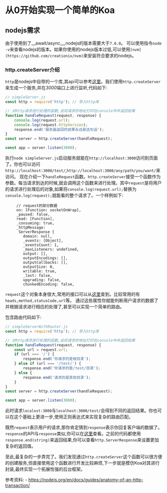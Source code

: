 # 从0开始实现一个简单的Koa

## nodejs需求
由于使用到了__await/async__,nodejs的版本需要大于`7.6.0`。
可以使用指令`node -v`来查看nodejs的版本。如果你使用的nodejs版本过低,可以使用`[nvm](https://github.com/creationix/nvm)`来安装符合要求的nodejs。

### http.createServer介绍
`http`是nodejs中自带的一个库,其api可以参考[这里]()。我们使用`http.createServer`来生成一个服务,并在*3000*端口上进行监听,代码如下:
```js
// simpleServer.js
const http = require('http'); // 导入http库

// 对http请求进行处理的函数,会将请求的地址打印在console中并返回结果
function handleRequest(request, response) {
    console.log(request.url);
    console.log(request.httpVersion);
    response.end('服务器返回的结果永远是这句话');
}
const server = http.createServer(handleRequest);

const app = server.listen(3000);
```
执行`node simpleServer.js`启动服务就能在`http://localhost:3000`访问到页面了。你也可以访问`http://localhost:3000/test/`,`http://localhost:3000/any/path/you/want/`来访问。
现在介绍一下`handleRequest`函数。`http.createServer`接受一个函数作为参数。每当请求到达的时候,就会调用这个函数来进行处理。其中`request`是将用户的请求进行处理后的对象,如果将`console.log(request.url);`替换为`console.log(request);`就能看的整个请求了。一个样例如下:
```
     // request的部分数据
     on: [Function: socketOnWrap],
     _paused: false,
     read: [Function],
     _consuming: true,
     _httpMessage:
      ServerResponse {
        domain: null,
        _events: [Object],
        _eventsCount: 1,
        _maxListeners: undefined,
        output: [],
        outputEncodings: [],
        outputCallbacks: [],
        outputSize: 0,
        writable: true,
        _last: false,
        upgrading: false,
        chunkedEncoding: false,
```
`request`这个对象本身很大,常用的接口可以从[这里](https://nodejs.org/api/http.html#http_class_http_incomingmessage)查到。比较常用的有`heads,method,statusCode,url`等。
通过这些属性你就能判断用户请求的数据了并根据请求进行相应的处理了,甚至可以实现一个简单的路由。

包含路由代码如下:
```js
// simpleServerWithRouter.js
const http = require('http'); // 导入http库

// 对http请求进行处理的函数,会将请求的地址打印在console中并返回结果
function handleRequest(request, response) {
    const url = request.url;
    if (url === '/') {
        response.end('你请求的是根目录');
    } else if (url === '/test/') {
        response.end('你请求的是/test/目录');
    } else {
        response.end('请求的是其他目录');
    }
}
const server = http.createServer(handleRequest);

const app = server.listen(3000);
```
此时请求`localost:3000`与`localhost:3000/test/`会得到不同的返回结果。你也可以在这个基础上更进一步,使用正则表达式来实现复杂的路由匹配。


既然`request`表示用户的请求,那你肯定猜到`response`表示你回复客户端的数据了。`response`的API与`response`类似,你可以在[这里](https://nodejs.org/api/http.html#http_class_http_serverresponse)查看。之前的代码都使用`response.end(string)`来返回结果,你可以查看`http.ServerResponse`来设置更加复杂的返回值。

至此,最复杂的一步弄完了。我们发现通过`http.createServer`这个函数可以很方便的创建服务,但直接使用这个函数进行开发比较麻烦,下一步就是模仿Koa对其进行封装,最终实现一个拓展性强的后台框架。

参考资料:
    - https://nodejs.org/en/docs/guides/anatomy-of-an-http-transaction/